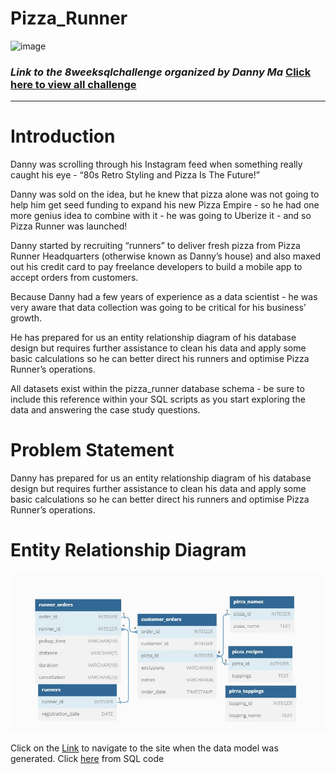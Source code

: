 # Pizza_Runner
![image](https://user-images.githubusercontent.com/108492188/229355288-b1d30175-28a8-4efb-9802-4356392e5ec1.png)

### _Link to the 8weeksqlchallenge organized by Danny Ma_ [Click here to view all challenge](https://8weeksqlchallenge.com/case-study-2/)
----
# Introduction
Danny was scrolling through his Instagram feed when something really caught his eye - “80s Retro Styling and Pizza Is The Future!”

Danny was sold on the idea, but he knew that pizza alone was not going to help him get seed funding to expand his new Pizza Empire - so he had one more genius idea to combine with it - he was going to Uberize it - and so Pizza Runner was launched!

Danny started by recruiting “runners” to deliver fresh pizza from Pizza Runner Headquarters (otherwise known as Danny’s house) and also maxed out his credit card to pay freelance developers to build a mobile app to accept orders from customers. 

Because Danny had a few years of experience as a data scientist - he was very aware that data collection was going to be critical for his business’ growth.

He has prepared for us an entity relationship diagram of his database design but requires further assistance to clean his data and apply some basic calculations so he can better direct his runners and optimise Pizza Runner’s operations.

All datasets exist within the pizza_runner database schema - be sure to include this reference within your SQL scripts as you start exploring the data and answering the case study questions.

# Problem Statement 
Danny has prepared for us an entity relationship diagram of his database design but requires further assistance to clean his data and apply some basic calculations so he can better direct his runners and optimise Pizza Runner’s operations.

# Entity Relationship Diagram 

![image](EDR.JPG)

Click on the [Link](https://dbdiagram.io/d/5f3e085ccf48a141ff558487/?utm_source=dbdiagram_embed&utm_medium=bottom_open) to navigate to the site when the data model was generated. Click [here](https://github.com/Aosanusi30/Case-Study-2---Pizza-Runner/commit/93822accac78ecff03b8fdcffe179678dfe01c1d) from SQL code 
